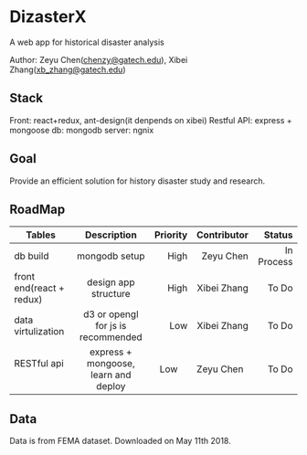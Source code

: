 # DizasterX
A web app for historical disaster analysis

Author: Zeyu Chen(chenzy@gatech.edu), Xibei Zhang(xb_zhang@gatech.edu)

## Stack
Front: react+redux, ant-design(it denpends on xibei)
Restful API: express + mongoose
db: mongodb
server: ngnix


## Goal
Provide an efficient solution for history disaster study and research.

## RoadMap
| Tables                   | Description                          | Priority | Contributor |   Status   |
| ------------------------ |:------------------------------------:| --------:| -----------:|-----------:|
| db build                 | mongodb setup                        | High     | Zeyu Chen   | In Process |
| front end(react + redux) | design app structure                 | High     | Xibei Zhang |  To Do     |
| data virtulization       | d3 or opengl for js is recommended   | Low      | Xibei Zhang |  To Do     |
| RESTful api              | express + mongoose, learn and deploy | Low      | Zeyu Chen   |  To Do     |


## Data
Data is from FEMA dataset. Downloaded on May 11th 2018.
